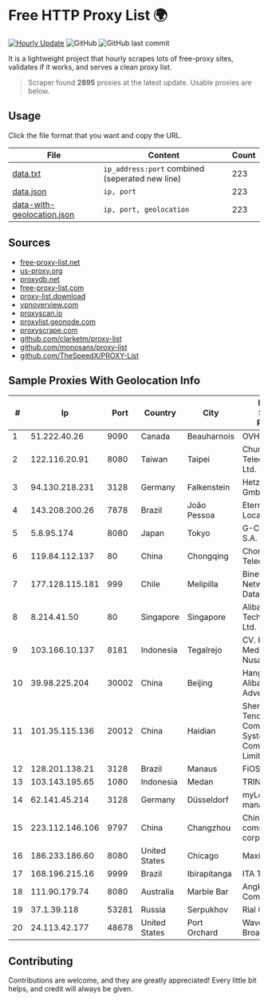 
# Free HTTP Proxy List 🌍

[![Hourly Update](https://github.com/mertguvencli/http-proxy-list/actions/workflows/main.yml/badge.svg?branch=main)](https://github.com/mertguvencli/http-proxy-list/actions/workflows/main.yml)
![GitHub](https://img.shields.io/github/license/mertguvencli/http-proxy-list)
![GitHub last commit](https://img.shields.io/github/last-commit/mertguvencli/http-proxy-list)

It is a lightweight project that hourly scrapes lots of free-proxy sites, validates if it works, and serves a clean proxy list.


> Scraper found **2895** proxies at the latest update. Usable proxies are below.

## Usage

Click the file format that you want and copy the URL.


|File|Content|Count|
|----|-------|-----|
|[data.txt](https://raw.githubusercontent.com/mertguvencli/http-proxy-list/main/proxy-list/data.txt)|`ip_address:port` combined (seperated new line)|223|
|[data.json](https://raw.githubusercontent.com/mertguvencli/http-proxy-list/main/proxy-list/data.json)|`ip, port`|223|
|[data-with-geolocation.json](https://raw.githubusercontent.com/mertguvencli/http-proxy-list/main/proxy-list/data-with-geolocation.json)|`ip, port, geolocation`|223|

## Sources

* [free-proxy-list.net](https://free-proxy-list.net)
* [us-proxy.org](https://www.us-proxy.org)
* [proxydb.net](http://proxydb.net)
* [free-proxy-list.com](https://free-proxy-list.com/?page=&port=&type%5B%5D=http&type%5B%5D=https&up_time=0&search=Search)
* [proxy-list.download](https://www.proxy-list.download/HTTP)
* [vpnoverview.com](https://vpnoverview.com/privacy/anonymous-browsing/free-proxy-servers)
* [proxyscan.io](https://www.proxyscan.io)
* [proxylist.geonode.com](https://proxylist.geonode.com/api/proxy-list?limit=300&page=1&sort_by=lastChecked&sort_type=desc&protocols=http,https)
* [proxyscrape.com](https://api.proxyscrape.com/v2/?request=displayproxies&protocol=http&timeout=10000&country=all&ssl=all&anonymity=all)
* [github.com/clarketm/proxy-list](https://raw.githubusercontent.com/clarketm/proxy-list/master/proxy-list-raw.txt)
* [github.com/monosans/proxy-list](https://raw.githubusercontent.com/monosans/proxy-list/main/proxies/http.txt)
* [github.com/TheSpeedX/PROXY-List](https://raw.githubusercontent.com/TheSpeedX/PROXY-List/master/http.txt)


## Sample Proxies With Geolocation Info

|#|Ip|Port|Country|City|Internet Service Provider|
|-|--|----|-------|----|-------------------------|
|1|51.222.40.26|9090|Canada|Beauharnois|OVH SAS|
|2|122.116.20.91|8080|Taiwan|Taipei|Chunghwa Telecom Co., Ltd.|
|3|94.130.218.231|3128|Germany|Falkenstein|Hetzner Online GmbH|
|4|143.208.200.26|7878|Brazil|João Pessoa|Eternal VÔdeo Locadora Ltda|
|5|5.8.95.174|8080|Japan|Tokyo|G-Core Labs S.A.|
|6|119.84.112.137|80|China|Chongqing|Chongqing Telecom|
|7|177.128.115.181|999|Chile|Melipilla|Binet Networking Data Limitada|
|8|8.214.41.50|80|Singapore|Singapore|Alibaba (US) Technology Co., Ltd.|
|9|103.166.10.137|8181|Indonesia|Tegalrejo|CV. Karomah Media Nusantara|
|10|39.98.225.204|30002|China|Beijing|Hangzhou Alibaba Advertising Co|
|11|101.35.115.136|20012|China|Haidian|Shenzhen Tencent Computer Systems Company Limited|
|12|128.201.138.21|3128|Brazil|Manaus|FiOS Tecnologia|
|13|103.143.195.65|1080|Indonesia|Medan|TRINITY|
|14|62.141.45.214|3128|Germany|Düsseldorf|myLoc managed IT AG|
|15|223.112.146.106|9797|China|Changzhou|China Mobile communications corporation|
|16|186.233.186.60|8080|United States|Chicago|Maxihost LTDA|
|17|168.196.215.16|9999|Brazil|Ibirapitanga|ITA TELECOM|
|18|111.90.179.74|8080|Australia|Marble Bar|Angkor Data Communication|
|19|37.1.39.118|53281|Russia|Serpukhov|Rial Com JSC|
|20|24.113.42.177|48678|United States|Port Orchard|Wave Broadband|



## Contributing

Contributions are welcome, and they are greatly appreciated! Every
little bit helps, and credit will always be given.


